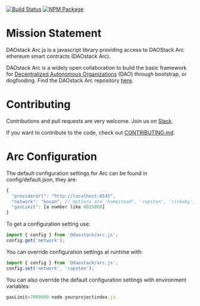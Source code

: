 
[![Build Status](https://travis-ci.org/daostack/arc.js.svg?branch=master)](https://travis-ci.org/daostack/arc.js)
[![NPM Package](https://img.shields.io/npm/v/@daostack/arc.js.svg?style=flat-square)](https://www.npmjs.org/package/@daostack/arc.js)

# Mission Statement

DAOstack Arc.js is a javascript library providing access to DAOStack Arc ethereum smart contracts (DAOstack Arc).

DAOstack Arc is a widely open collaboration to build the basic framework for [Decentralized Autonomous Organizations](https://en.wikipedia.org/wiki/Decentralized_autonomous_organization) (DAO) through bootstrap, or dogfooding.  Find the DAOstack Arc repository [here](https://github.com/daostack/arc).


# Contributing

Contributions and pull requests are very welcome. Join us on [Slack](daostack.slack.com).

If you want to contribute to the code, check out  [CONTRIBUTING.md](CONTRIBUTING.md).


# Arc Configuration
The default configuration settings for Arc can be found in config/default.json, they are:

```javascript
{
  "providerUrl": "http://localhost:8545",
  "network": "kovan", // Options are 'homestead', 'ropsten', 'rinkeby', 'kovan'
  "gasLimit": [a number like 6015000]
}
```

To get a configuration setting use:
```javascript
import { config } from '@daostack/arc.js';
config.get('network');
```

You can override configuration settings at runtime with:
```javascript
import { config } from '@daostack/arc.js';
config.set('network', 'ropsten');
```

You can also override the default configuration settings with environment variables:
```javascript
gasLimit=7000000 node yourprojectindex.js
```

